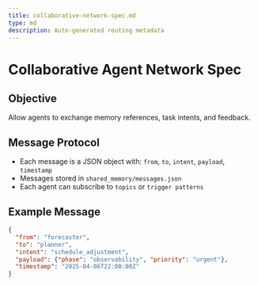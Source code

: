 ```yaml
---
title: collaborative-network-spec.md
type: md
description: Auto-generated routing metadata
---
```


# Collaborative Agent Network Spec

## Objective
Allow agents to exchange memory references, task intents, and feedback.

## Message Protocol
- Each message is a JSON object with: `from`, `to`, `intent`, `payload`, `timestamp`
- Messages stored in `shared_memory/messages.json`
- Each agent can subscribe to `topics` or `trigger patterns`

## Example Message
```json
{
  "from": "forecaster",
  "to": "planner",
  "intent": "schedule_adjustment",
  "payload": {"phase": "observability", "priority": "urgent"},
  "timestamp": "2025-04-06T22:00:00Z"
}
```

